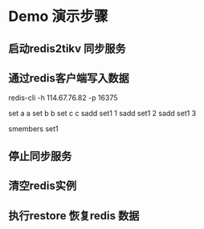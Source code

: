 # Demo  演示步骤

## 启动redis2tikv 同步服务

## 通过redis客户端写入数据

redis-cli -h 114.67.76.82 -p 16375

set a a
set b b
set c c
sadd set1 1
sadd set1 2
sadd set1 3

smembers set1

## 停止同步服务

## 清空redis实例

## 执行restore 恢复redis 数据
